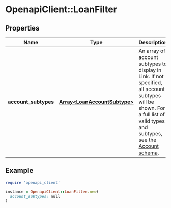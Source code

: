 # OpenapiClient::LoanFilter

## Properties

| Name | Type | Description | Notes |
| ---- | ---- | ----------- | ----- |
| **account_subtypes** | [**Array&lt;LoanAccountSubtype&gt;**](LoanAccountSubtype.md) | An array of account subtypes to display in Link. If not specified, all account subtypes will be shown. For a full list of valid types and subtypes, see the [Account schema](https://plaid.com/docs/api/accounts#account-type-schema).  |  |

## Example

```ruby
require 'openapi_client'

instance = OpenapiClient::LoanFilter.new(
  account_subtypes: null
)
```

